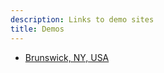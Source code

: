 ```yaml
---
description: Links to demo sites
title: Demos
---
```


* [Brunswick, NY, USA](https://towndex.github.io/us-ny-brunswick/en)
